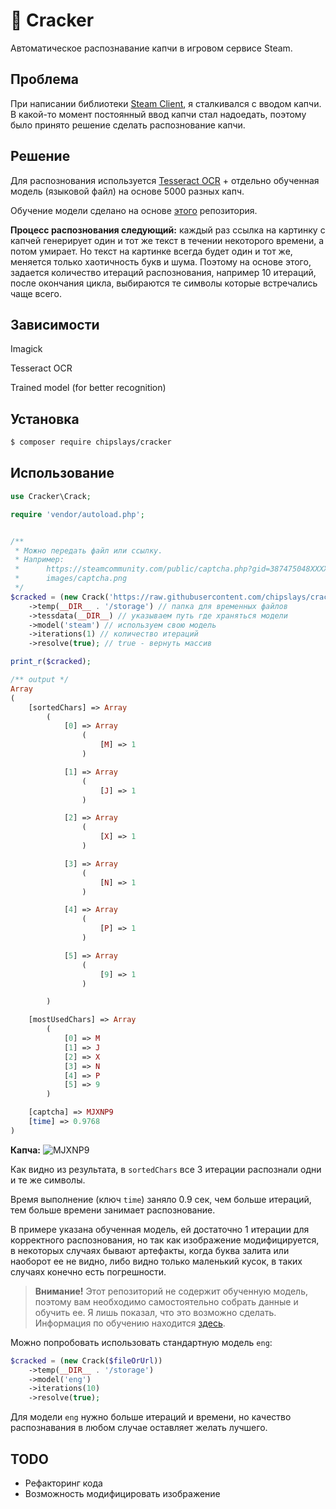 # 🍪 Cracker

Автоматическое распознавание капчи в игровом сервисе Steam.

## Проблема

При написании библиотеки [Steam Client](https://github.com/chipslays/steam-client), я сталкивался с вводом капчи. В какой-то момент постоянный ввод капчи стал надоедать, поэтому было принято решение сделать распознование капчи.

## Решение

Для распознования используется [Tesseract OCR](https://github.com/tesseract-ocr/tesseract) + отдельно обученная модель (языковой файл) на основе 5000 разных капч. 

Обучение модели сделано на основе [этого](https://github.com/guiem/train-tesseract) репозитория. 

**Процесс распознования следующий:** каждый раз ссылка на картинку с капчей генерирует один и тот же текст в течении некоторого времени, а потом умирает. Но текст на картинке всегда будет один и тот же, меняется только хаотичность букв и шума. Поэтому на основе этого, задается количество итераций распознования, например 10 итераций, после окончания цикла, выбираются те символы которые встречались чаще всего.

## Зависимости

Imagick

Tesseract OCR

Trained model (for better recognition)

## Установка

```bash
$ composer require chipslays/cracker
```

## Использование

```php
use Cracker\Crack;

require 'vendor/autoload.php';


/**
 * Можно передать файл или ссылку.
 * Например:
 *      https://steamcommunity.com/public/captcha.php?gid=387475048XXXXXXXXXXXXXXXX
 *      images/captcha.png
 */
$cracked = (new Crack('https://raw.githubusercontent.com/chipslays/cracker/master/.github/captcha.png'))
    ->temp(__DIR__ . '/storage') // папка для временных файлов
    ->tessdata(__DIR__) // указываем путь где храняться модели
    ->model('steam') // используем свою модель
    ->iterations(1) // количество итераций
    ->resolve(true); // true - вернуть массив

print_r($cracked);

/** output */
Array
(
    [sortedChars] => Array
        (
            [0] => Array
                (
                    [M] => 1
                )

            [1] => Array
                (
                    [J] => 1
                )

            [2] => Array
                (
                    [X] => 1
                )

            [3] => Array
                (
                    [N] => 1
                )

            [4] => Array
                (
                    [P] => 1
                )

            [5] => Array
                (
                    [9] => 1
                )

        )

    [mostUsedChars] => Array
        (
            [0] => M
            [1] => J
            [2] => X
            [3] => N
            [4] => P
            [5] => 9
        )

    [captcha] => MJXNP9
    [time] => 0.9768
)
```

**Капча:** ![MJXNP9](https://raw.githubusercontent.com/chipslays/cracker/master/.github/captcha.png)

Как видно из результата, в `sortedChars` все 3 итерации распознали одни и те же символы. 

Время выполнение (ключ `time`) заняло 0.9 сек, чем больше итераций, тем больше времени занимает распознование. 

В примере указана обученная модель, ей достаточно 1 итерации для корректного распознования, но так как изображение модифицируется, в некоторых случаях бывают артефакты, когда буква залита или наоборот ее не видно, либо видно только маленький кусок, в таких случаях конечно есть погрешности.

> **Внимание!** Этот репозиторий не содержит обученную модель, поэтому вам необходимо самостоятельно собрать данные и обучить ее. Я лишь показал, что это возможно сделать. Информация по обучению находится [здесь](https://tesseract-ocr.github.io/tessdoc/TrainingTesseract-4.00.html).

Можно попробовать использовать стандартную модель `eng`:

```php
$cracked = (new Crack($fileOrUrl))
    ->temp(__DIR__ . '/storage')
    ->model('eng')
    ->iterations(10)
    ->resolve(true);
```

Для модели `eng` нужно больше итераций и времени, но качество распознавания в любом случае оставляет желать лучшего.

## TODO

* Рефакторинг кода
* Возможность модифицировать изображение



